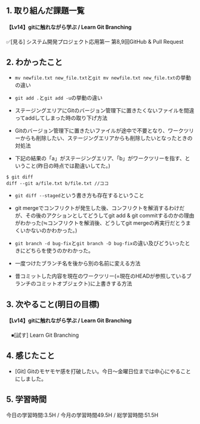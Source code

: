 ## 1. 取り組んだ課題一覧
#### 【Lv14】gitに触れながら学ぶ / Learn Git Branching
 ✅[見る] システム開発プロジェクト応用第一 第8,9回GitHub & Pull Request

## 2. わかったこと
- `mv newfile.txt new_file.txt`と`git mv newfile.txt new_file.txt`の挙動の違い

- `git add .`と`git add -u`の挙動の違い

- ステージングエリアにGitのバージョン管理下に置きたくないファイルを間違ってaddしてしまった時の取り下げ方法

- Gitのバージョン管理下に置きたいファイルが途中で不要となり、ワークツリーからも削除したい、ステージングエリアからも削除したいとなったときの対処法

- 下記の結果の「a」がステージングエリア、「b」がワークツリーを指す、ということ(昨日の時点では勘違いしてた。)
```
$ git diff
diff --git a/file.txt b/file.txt //ココ
```

- `git diff --staged`という書き方も存在するということ

- git mergeでコンフリクトが発生した後、コンフリクトを解消するわけだが、その後のアクションとしてどうしてgit add & git commitするのかの理由がわかった(≒コンフリクトを解消後、どうしてgit mergeの再実行だとうまくいかないのかわかった。)

- `git branch -d bug-fix`と`git branch -D bug-fix`の違い及びどういったときにどちらを使うのかわかった。

- 一度つけたブランチ名を後から別の名前に変える方法

- 昔コミットした内容を現在のワークツリー(=現在のHEADが参照しているブランチのコミットオブジェクト)に上書きする方法

## 3. 次やること(明日の目標)
#### 【Lv14】gitに触れながら学ぶ / Learn Git Branching
　⏹[試す] Learn Git Branching

## 4. 感じたこと
- [Git] Gitのモヤモヤ感を打破したい。今日～金曜日位までは中心にやることにしました。

## 5. 学習時間
今日の学習時間:3.5H / 今月の学習時間49.5H / 総学習時間:51.5H
